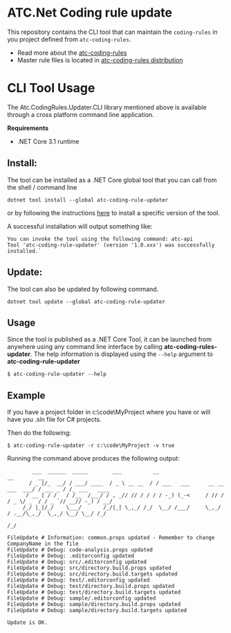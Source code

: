 # ATC.Net Coding rule update

This repository contains the CLI tool that can maintain the `coding-rules` in you project defined from `atc-coding-rules`.

* Read more about the [atc-coding-rules](https://github.com/atc-net/atc-coding-rules)
* Master rule files is located in [atc-coding-rules distribution](https://github.com/atc-net/atc-coding-rules/tree/main/distribution)

# CLI Tool Usage

The Atc.CodingRules.Updater.CLI library mentioned above is available through a cross platform command line application.

**Requirements**
- .NET Core 3.1 runtime

## Install:

The tool can be installed as a .NET Core global tool that you can call from the shell / command line
```
dotnet tool install --global atc-coding-rule-updater
```
or by following the instructions [here](https://www.nuget.org/packages/atc-coding-rule-updater/) to install a specific version of the tool.

A successful installation will output something like:
```
You can invoke the tool using the following command: atc-api
Tool 'atc-coding-rule-updater' (version '1.0.xxx') was successfully installed.`
```

## Update:

The tool can also be updated by following command.
```
dotnet tool update --global atc-coding-rule-updater
```

## Usage

Since the tool is published as a .NET Core Tool, it can be launched from anywhere using any command line interface by calling **atc-coding-rules-updater**. The help information is displayed using the `--help` argument to **atc-coding-rule-updater**

```
$ atc-coding-rule-updater --help
```

## Example

If you have a project folder in c:\code\MyProject where you have or will have you .sln file for C# projects.

Then do the following:

```
$ atc-coding-rule-updater -r c:\code\MyProject -v true
```

Running the command above produces the following output:

```
        ___  ______  _____        ___          __                                 __        __
       / _ |/_  __/ / ___/ ____  / _ \ __ __  / / ___   ___      __ __   ___  ___/ / ___ _ / /_ ___   ____
      / __ | / /   / /__  /___/ / , _// // / / / / -_) (_-<     / // /  / _ \/ _  / / _ `// __// -_) / __/
     /_/ |_|/_/    \___/       /_/|_| \_,_/ /_/  \__/ /___/     \_,_/  / .__/\_,_/  \_,_/ \__/ \__/ /_/
                                                                      /_/

FileUpdate # Information: common.props updated - Remember to change CompanyName in the file
FileUpdate # Debug: code-analysis.props updated
FileUpdate # Debug: .editorconfig updated
FileUpdate # Debug: src/.editorconfig updated
FileUpdate # Debug: src/directory.build.props updated
FileUpdate # Debug: src/directory.build.targets updated
FileUpdate # Debug: test/.editorconfig updated
FileUpdate # Debug: test/directory.build.props updated
FileUpdate # Debug: test/directory.build.targets updated
FileUpdate # Debug: sample/.editorconfig updated
FileUpdate # Debug: sample/directory.build.props updated
FileUpdate # Debug: sample/directory.build.targets updated

Update is OK.
```
